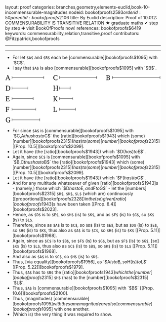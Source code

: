 layout: proof
categories: branches,geometry,elements-euclid,book-10-incommensurable-magnitudes
nodeid: bookofproofs$2593
orderid: 50
parentid: bookofproofs$2106
title: By Euclid
description:  Proof of 10.012: COMMENSURABILITY IS TRANSITIVE RELATION &#9733; graduate maths &#10004; step by step &#10010; visit BookOfProofs now!
references: bookofproofs$6419
keywords: commensurability,relation,transitive,proof
contributors: @Fitzpatrick,bookofproofs

---


---



* For let `$A$` and `$B$` each be [commensurable][bookofproofs$1095] with `$C$`.
* I say that `$A$` is also [commensurable][bookofproofs$1095] with `$B$`.

![fig012e](https://github.com/bookofproofs/bookofproofs.github.io/blob/main/_sources/_assets/images/euclid/Book10/fig012e.png?raw=true)

* For since `$A$` is [commensurable][bookofproofs$1095] with `$C$`, `$A$` thus has to `$C$` the [ratio][bookofproofs$1943] which (some) [number][bookofproofs$2315] (has) to (some) [number][bookofproofs$2315] [[Prop. 10.5]][bookofproofs$2099].
* Let it have (the [ratio][bookofproofs$1943]) which `$D$` (has) to `$E$`.
* Again, since `$C$` is [commensurable][bookofproofs$1095] with `$B$`, `$C$` thus has to `$B$` the [ratio][bookofproofs$1943] which (some) [number][bookofproofs$2315] (has) to (some) [number][bookofproofs$2315] [[Prop. 10.5]][bookofproofs$2099].
* Let it have (the [ratio][bookofproofs$1943]) which `$F$` (has) to `$G$`.
* And for any multitude whatsoever of given [ratio][bookofproofs$1943]s - (namely,) those which `$D$` has to `$E$`, and `$F$` to `$G$` - let the [numbers][bookofproofs$2315] `$H$`, `$K$`, `$L$` (which are) continuously ([proportional][bookofproofs$2328]) in the(se) given [ratio][bookofproofs$1943]s have been taken [[Prop. 8.4]][bookofproofs$2023].
* Hence, as `$D$` is to `$E$`, so `$H$` (is) to `$K$`, and as `$F$` (is) to `$G$`, so `$K$` (is) to `$L$`.
* Therefore, since as `$A$` is to `$C$`, so `$D$` (is) to `$E$`, but as `$D$` (is) to `$E$`, so `$H$` (is) to `$K$`, thus also as `$A$` is to `$C$`, so `$H$` (is) to `$K$` [[Prop. 5.11]][bookofproofs$1968].
* Again, since as `$C$` is to `$B$`, so `$F$` (is) to `$G$`, but as `$F$` (is) to `$G$`, [so] `$K$` (is) to `$L$`, thus also as `$C$` (is) to `$B$`, so `$K$` (is) to `$L$` [[Prop. 5.11]][bookofproofs$1968].
* And also as `$A$` is to `$C$`, so `$H$` (is) to `$K$`.
* Thus, [via equality][bookofproofs$1956], as `$A$` is to `$B$`, so `$H$` (is) to `$L$` [[Prop. 5.22]][bookofproofs$1979].
* Thus, `$A$` has to `$B$` the [ratio][bookofproofs$1943] which the [number][bookofproofs$2315] `$H$` (has) to the [number][bookofproofs$2315] `$L$`.
* Thus, `$A$` is [commensurable][bookofproofs$1095] with `$B$` [[Prop. 10.6]][bookofproofs$2100].
* Thus, (magnitudes) [commensurable][bookofproofs$1095] with the same magnitude are also [commensurable][bookofproofs$1095] with one another.
* (Which is) the very thing it was required to show.

